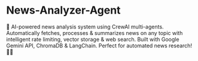 # News-Analyzer-Agent
🤖 AI-powered news analysis system using CrewAI multi-agents. Automatically fetches, processes &amp; summarizes news on any topic with intelligent rate limiting, vector storage &amp; web search. Built with Google Gemini API, ChromaDB &amp; LangChain. Perfect for automated news research! 📰✨
